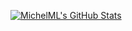 [![MichelML's GitHub Stats](https://github-readme-stats.vercel.app/api?username=michelml&include_all_commits=true&show_icons=true)](https://github.com/MichelML)
